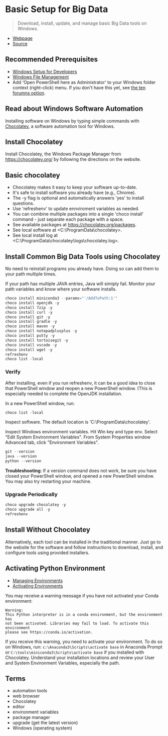 # Basic Setup for Big Data

> Download, install, update, and manage basic Big Data tools on Windows.

- [Webpage](https://denisecase.github.io/basic-setup-for-bigdata/)
- [Source](https://github.com/denisecase/basic-setup-for-bigdata)

## Recommended Prerequisites

- [Windows Setup for Developers](https://github.com/denisecase/windows-setup)
- [Windows File Management](https://github.com/denisecase/windows-file-management)
- Add 'Open PowerShell here as Administrator' to your Windows folder context (right-click) menu. If you don't have this yet, see [the ten forumns option](https://www.tenforums.com/tutorials/60177-add-open-powershell-window-here-administrator-windows-10-a.html).

## Read about Windows Software Automation

Installing software on Windows by typing simple commands with [Chocolatey](https://chocolatey.org/), a software automation tool for Windows.

## Install Chocolatey

Install Chocolatey, the Windows Package Manager from <https://chocolatey.org/> by following the directions on the website.

## Basic chocolatey

- Chocolatey makes it easy to keep your software up-to-date.
- It's safe to install software you already have (e.g., Chrome).
- The -y flag is optional and automatically answers 'yes' to install questions.
- Use 'refreshenv' to update ennviroment variables as needed.
- You can combine multiple packages into a single 'choco install' command - just separate each package with a space.
- See available packages at <https://chocolatey.org/packages>.
- See local software at <C:\ProgramData\chocolatey>.
- See local install log at <C:\ProgramData\chocolatey\logs\chocolatey.log>.

## Install Common Big Data Tools using Chocolatey

No need to reinstall programs you already have. Doing so can add them to your path multiple times. 

If your path has multiple JAVA entries, Java will simiply fail. Monitor your path variables and know where your software installs. 

```PowerShell
choco install miniconda3 --params="'/AddToPath:1'"
choco install openjdk -y
choco install 7zip -y
choco install curl -y
choco install git -y
choco install gradle -y
choco install maven -y
choco install notepadplusplus -y
choco install putty -y
choco install tortoisegit -y
choco install vscode -y
choco install wget -y
refreshenv
choco list -local
```

### Verify

After installing, even if you run refreshenv, it can be a good idea to close that PowerShell window and reopen a new PowerShell window. (This is especially needed to complete the OpenJDK installation. 

In a new PowerShell window, run:

```PowerShell
choco list -local
```

Inspect software. The default location is 'C:\ProgramData\chocolatey'.

Inspect Windows environment variables. Hit Win key and type env. Select "Edit System Environment Variables". From System Properties window Advanced tab, click "Environment Variables".

```PowerShell
git --version
java --version
python --version

```

**Troubleshooting**: If a version command does not work, be sure you have closed your PowerShell window, and opened a new PowerShell window. You may also try restarting your machine. 

### Upgrade Periodically

```Powershell
choco upgrade chocolatey -y
choco upgrade all -y
refreshenv
```

## Install Without Chocolatey

Alternatively, each tool can be installed in the traditional manner. Just go to the website for the software and follow instructions to download, install, and configure tools using provided installers.

## Activating Python Environment

- [Managing Environments](https://conda.io/projects/conda/en/latest/user-guide/tasks/manage-environments.html)
- [Activating Environments](https://conda.io/projects/conda/en/latest/user-guide/tasks/manage-environments.html#activating-an-environment)

You may receive a warning message if you have not activated your Conda environment:

```
Warning: 
This Python interpreter is in a conda environment, but the environment has
not been activated. Libraries may fail to load. To activate this environment
please see https://conda.io/activation.
```

If you receive this warning, you need to activate your environment. 
To do so on Windows, run: `c:\Anaconda3\Scripts\activate base` in Anaconda Prompt 
or `C:\tools\miniconda3\Scripts\activate base` if you installed with Chocolatey. 
Understand your installation locations and review your User and System Environment Variables, especially the path. 

## Terms

- automation tools
- web browser
- Chocolatey
- editor
- environment variables
- package manager
- upgrade (get the latest version)
- Windows (operating system)
